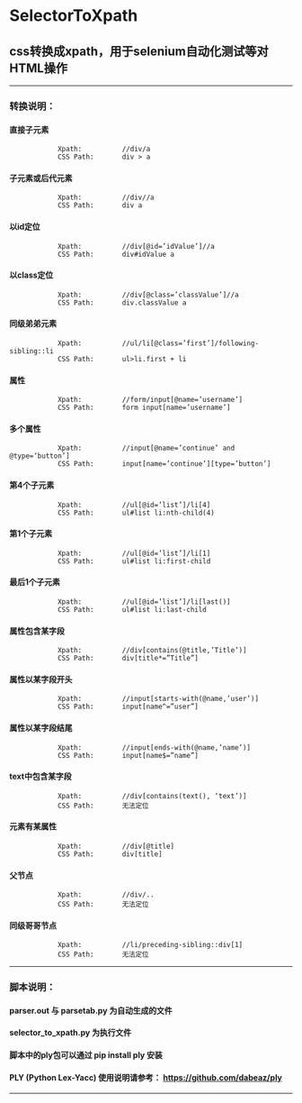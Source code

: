 # SelectorToXpath
## css转换成xpath，用于selenium自动化测试等对HTML操作  
-----------------------------------------------------------------------------------------------
### 转换说明：
####            直接子元素                 
                Xpath:          //div/a                                             
                CSS Path:       div > a

####            子元素或后代元素                                                      
                Xpath:          //div//a 
                CSS Path:       div a
                
####            以id定位                                           
                Xpath:          //div[@id=’idValue’]//a   
                CSS Path:       div#idValue a

####            以class定位                                  
                Xpath:          //div[@class=’classValue’]//a   
                CSS Path:       div.classValue a

####            同级弟弟元素                     
                Xpath:          //ul/li[@class=’first’]/following-sibling::li
                CSS Path:       ul>li.first + li

####            属性                                           
                Xpath:          //form/input[@name=’username’]  
                CSS Path:       form input[name=’username’]

####            多个属性                         
                Xpath:          //input[@name=’continue’ and @type=‘button’] 
                CSS Path:       input[name=’continue’][type=’button’]

####            第4个子元素                                             
                Xpath:          //ul[@id=’list’]/li[4]
                CSS Path:       ul#list li:nth-child(4)

####            第1个子元素                                            
                Xpath:          //ul[@id=’list’]/li[1] 
                CSS Path:       ul#list li:first-child

####            最后1个子元素                                       
                Xpath:          //ul[@id=’list’]/li[last()]
                CSS Path:       ul#list li:last-child

####            属性包含某字段                                  
                Xpath:          //div[contains(@title,’Title’)]
                CSS Path:       div[title*=”Title”]

####            属性以某字段开头                             
                Xpath:          //input[starts-with(@name,’user’)]
                CSS Path:       input[name^=”user”]

####            属性以某字段结尾                              
                Xpath:          //input[ends-with(@name,’name’)]
                CSS Path:       input[name$=”name”]

####            text中包含某字段                                
                Xpath:          //div[contains(text(), ‘text’)]
                CSS Path:       无法定位

####            元素有某属性                                                      
                Xpath:          //div[@title]
                CSS Path:       div[title]

####            父节点                                                               
                Xpath:          //div/.. 
                CSS Path:       无法定位

####            同级哥哥节点                                    
                Xpath:          //li/preceding-sibling::div[1]
                CSS Path:       无法定位
-----------------------------------------------------------------------------------------------
### 脚本说明：

#### parser.out 与 parsetab.py 为自动生成的文件

#### selector_to_xpath.py 为执行文件

#### 脚本中的ply包可以通过 pip install ply 安装

#### PLY (Python Lex-Yacc) 使用说明请参考： https://github.com/dabeaz/ply
-----------------------------------------------------------------------------------------------
